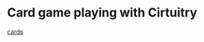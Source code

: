 # Card game playing with Cirtuitry

[cards](https://github.com/choiharam/card/blob/main/images/cards.gif)

